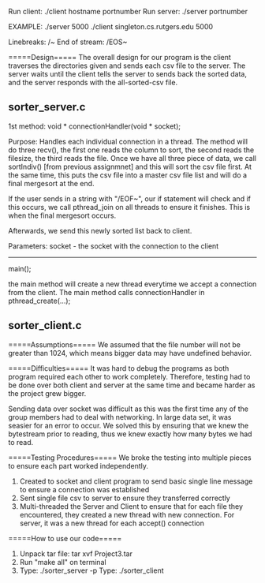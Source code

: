 Run client: ./client hostname portnumber
Run server: ./server portnumber

EXAMPLE:
./server 5000
./client singleton.cs.rutgers.edu 5000

Linebreaks: /~
End of stream: /EOS~

=====Design=====
The overall design for our program is the client traverses the directories given and sends each csv file to the server. The server waits until the client
tells the server to sends back the sorted data, and the server responds with the all-sorted-csv file.

sorter_server.c
---------------
1st method:
void * connectionHandler(void * socket);

Purpose: Handles each individual connection in a thread.
The method will do three recv(), the first one reads the column to sort, the second reads the filesize, the third reads the file.
Once we have all three piece of data, we call sortIndiv() [from previous assignmnet] and this will sort the csv file first.
At the same time, this puts the csv file into a master csv file list and will do a final mergesort at the end.

If the user sends in a string with "/EOF~", our if statement will check and if this occurs, we call pthread_join on all threads to ensure it finishes.
This is when the final mergesort occurs.

Afterwards, we send this newly sorted list back to client.

Parameters: socket - the socket with the connection to the client

---------------
main();

the main method will create a new thread everytime we accept a connection from the client.
The main method calls connectionHandler in pthread_create(...);


sorter_client.c
---------------

=====Assumptions=====
We assumed that the file number will not be greater than 1024, which means bigger data may have undefined behavior.

=====Difficulties=====
It was hard to debug the programs as both program required each other to work completely. Therefore, testing had to be done over both client and server at the 
same time and became harder as the project grew bigger.

Sending data over socket was difficult as this was the first time any of the group members had to deal with networking. In large data set, it was seasier for an error to occur. We solved this by ensuring that we knew the bytestream prior to reading, thus we knew exactly how many bytes we had to read.

=====Testing Procedures=====
We broke the testing into multiple pieces to ensure each part worked independently.
1) Created to socket and client program to send basic single line message to ensure a connection was established
2) Sent single file csv to server to ensure they transferred correctly
3) Multi-threaded the Server and Client to ensure that for each file they encountered, they created a new thread with new connection. For server, it was a new thread for each accept() connection

=====How to use our code=====
1) Unpack tar file: tar xvf Project3.tar
2) Run "make all" on terminal
3) Type: ./sorter_server -p <port number>
   Type: ./sorter_client 


   	


